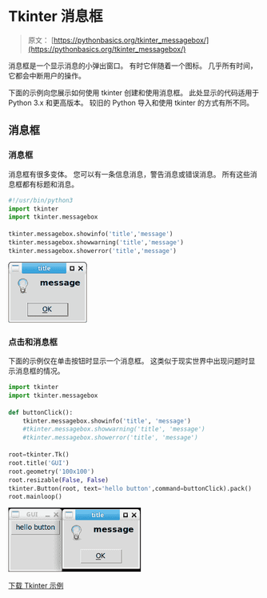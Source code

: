 # Tkinter 消息框

> 原文： [https://pythonbasics.org/tkinter_messagebox/](https://pythonbasics.org/tkinter_messagebox/)

消息框是一个显示消息的小弹出窗口。 有时它伴随着一个图标。 几乎所有时间，它都会中断用户的操作。

下面的示例向您展示如何使用 tkinter 创建和使用消息框。 此处显示的代码适用于 Python 3.x 和更高版本。 较旧的 Python 导入和使用 tkinter 的方式有所不同。



## 消息框

### 消息框

消息框有很多变体。 您可以有一条信息消息，警告消息或错误消息。 所有这些消息框都有标题和消息。

```py
#!/usr/bin/python3
import tkinter
import tkinter.messagebox

tkinter.messagebox.showinfo('title','message')
tkinter.messagebox.showwarning('title','message')
tkinter.messagebox.showerror('title','message')

```

![messagebox](img/cf6567c5aadb0ee27d841844145e64bb.jpg)

### 点击和消息框

下面的示例仅在单击按钮时显示一个消息框。 这类似于现实世界中出现问题时显示消息框的情况。

```py
import tkinter
import tkinter.messagebox

def buttonClick():
    tkinter.messagebox.showinfo('title', 'message')
    #tkinter.messagebox.showwarning('title', 'message')
    #tkinter.messagebox.showerror('title', 'message')

root=tkinter.Tk()
root.title('GUI')  
root.geometry('100x100')  
root.resizable(False, False)  
tkinter.Button(root, text='hello button',command=buttonClick).pack()
root.mainloop()

```

![messagebox on click](img/12e58f0da6cfbdea5c3fbcbb63c08b6e.jpg)

[下载 Tkinter 示例](https://gum.co/ErLc)
